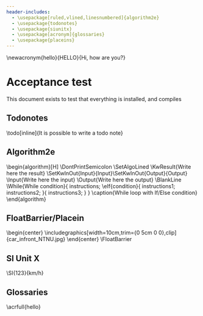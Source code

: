 ```yaml
---
header-includes:
  - \usepackage[ruled,vlined,linesnumbered]{algorithm2e}
  - \usepackage{todonotes}
  - \usepackage{siunitx}
  - \usepackage[acronym]{glossaries}
  - \usepackage{placeins}
---
```

\newacronym{hello}{HELLO}{Hi, how are you?}
# Acceptance test
This document exists to test that everything is installed, and compiles


## Todonotes
\todo[inline]{It is possible to write a todo note}

## Algorithm2e
\begin{algorithm}[H]
\DontPrintSemicolon
\SetAlgoLined
\KwResult{Write here the result}
\SetKwInOut{Input}{Input}\SetKwInOut{Output}{Output}
\Input{Write here the input}
\Output{Write here the output}
\BlankLine
\While{While condition}{
    instructions\;
    \eIf{condition}{
        instructions1\;
        instructions2\;
    }{
        instructions3\;
    }
}
\caption{While loop with If/Else condition}
\end{algorithm} 

## FloatBarrier/Placein
\begin{center}
\includegraphics[width=10cm,trim={0 5cm 0 0},clip]{car_infront_NTNU.jpg}
\end{center}
\FloatBarrier

## SI Unit X

\SI{123}{km/h}


## Glossaries
\acrfull{hello}
